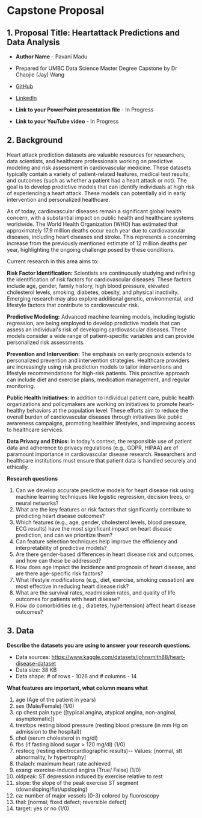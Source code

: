  # Capstone Proposal
 
## 1. Proposal Title: Heartattack Predictions and Data Analysis

- **Author Name** - Pavani Madu

- Prepared for UMBC Data Science Master Degree Capstone by Dr Chaojie (Jay) Wang
- [GitHub](https://github.com/Madu_Pavani)
- [LinkedIn](https://www.linkedin.com/in/pavani-madu9/)
- **Link to your PowerPoint presentation file** - In Progress
- **Link to your YouTube video** - In Progress

    
## 2. Background


Heart attack prediction datasets are valuable resources for researchers, data scientists, and healthcare professionals working on predictive modeling and risk assessment in cardiovascular medicine. These datasets typically contain a variety of patient-related features, medical test results, and outcomes (such as whether a patient had a heart attack or not). The goal is to develop predictive models that can identify individuals at high risk of experiencing a heart attack. These models can potentially aid in early intervention and personalized healthcare.

As of today, cardiovascular diseases remain a significant global health concern, with a substantial impact on public health and healthcare systems worldwide. The World Health Organization (WHO) has estimated that approximately 17.9 million deaths occur each year due to cardiovascular diseases, including heart diseases and stroke. This represents a concerning increase from the previously mentioned estimate of 12 million deaths per year, highlighting the ongoing challenge posed by these conditions.

Current research in this area aims to:

**Risk Factor Identification:** Scientists are continuously studying and refining the identification of risk factors for cardiovascular diseases. These factors include age, gender, family history, high blood pressure, elevated cholesterol levels, smoking, diabetes, obesity, and physical inactivity. Emerging research may also explore additional genetic, environmental, and lifestyle factors that contribute to cardiovascular risk.

**Predictive Modeling:** Advanced machine learning models, including logistic regression, are being employed to develop predictive models that can assess an individual's risk of developing cardiovascular diseases. These models consider a wide range of patient-specific variables and can provide personalized risk assessments.

**Prevention and Intervention:** The emphasis on early prognosis extends to personalized prevention and intervention strategies. Healthcare providers are increasingly using risk prediction models to tailor interventions and lifestyle recommendations for high-risk patients. This proactive approach can include diet and exercise plans, medication management, and regular monitoring.

**Public Health Initiatives:** In addition to individual patient care, public health organizations and policymakers are working on initiatives to promote heart-healthy behaviors at the population level. These efforts aim to reduce the overall burden of cardiovascular diseases through initiatives like public awareness campaigns, promoting healthier lifestyles, and improving access to healthcare services.

**Data Privacy and Ethics:** In today's context, the responsible use of patient data and adherence to privacy regulations (e.g., GDPR, HIPAA) are of paramount importance in cardiovascular disease research. Researchers and healthcare institutions must ensure that patient data is handled securely and ethically.

**Research questions**
1. Can we develop accurate predictive models for heart disease risk using machine learning techniques like logistic regression, decision trees, or neural networks?
2. What are the key features or risk factors that significantly contribute to predicting heart disease outcomes?
3. Which features (e.g., age, gender, cholesterol levels, blood pressure, ECG results) have the most significant impact on heart disease prediction, and can we prioritize them?
4. Can feature selection techniques help improve the efficiency and interpretability of predictive models?
5. Are there gender-based differences in heart disease risk and outcomes, and how can these be addressed?
6. How does age impact the incidence and prognosis of heart disease, and are there age-specific risk factors?
7. What lifestyle modifications (e.g., diet, exercise, smoking cessation) are most effective in reducing heart disease risk?
8. What are the survival rates, readmission rates, and quality of life outcomes for patients with heart disease?
9. How do comorbidities (e.g., diabetes, hypertension) affect heart disease outcomes?

## 3. Data 

**Describe the datasets you are using to answer your research questions.**

- Data sources: https://www.kaggle.com/datasets/johnsmith88/heart-disease-dataset
- Data size: 38 KB
- Data shape: # of rows - 1026 and # columns - 14

**What features are important, what column means what**

1. age (Age of the patient in years)
2. sex (Male/Female) (1/0)
3. cp chest pain type ([typical angina, atypical angina, non-anginal, asymptomatic])
4. trestbps resting blood pressure (resting blood pressure (in mm Hg on admission to the hospital))
5. chol (serum cholesterol in mg/dl)
6. fbs (if fasting blood sugar > 120 mg/dl) (1/0)
7. restecg (resting electrocardiographic results)-- Values: [normal, stt abnormality, lv hypertrophy]
8. thalach: maximum heart rate achieved
9. exang: exercise-induced angina (True/ False) (1/0)
10. oldpeak: ST depression induced by exercise relative to rest
11. slope: the slope of the peak exercise ST segment (downsloping/flat/upsloping)
12. ca: number of major vessels (0-3) colored by fluoroscopy
13. thal: [normal; fixed defect; reversible defect]
14. target: yes or no (1/0)
